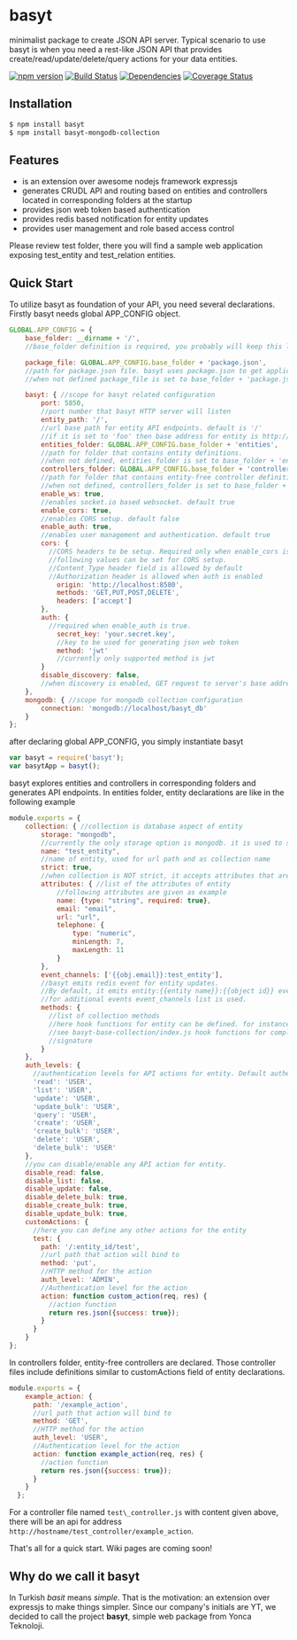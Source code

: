 # basyt
minimalist package to create JSON API server. Typical scenario to use basyt is when you need a rest-like JSON API that provides create/read/update/delete/query actions for your data entities.

[![npm version](https://badge.fury.io/js/basyt.svg)](http://badge.fury.io/js/basyt)
[![Build Status](https://travis-ci.org/ytlabs/basyt.svg)](http://travis-ci.org/ytlabs/basyt)
[![Dependencies](https://david-dm.org/ytlabs/basyt.svg)](https://david-dm.org/ytlabs/basyt)
[![Coverage Status](https://coveralls.io/repos/ytlabs/basyt/badge.svg?branch=master)](https://coveralls.io/r/ytlabs/basyt?branch=master)

## Installation

```bash
$ npm install basyt
$ npm install basyt-mongodb-collection
```

## Features
* is an extension over awesome nodejs framework expressjs
* generates CRUDL API and routing based on entities and controllers located in corresponding folders at the startup
* provides json web token based authentication
* provides redis based notification for entity updates
* provides user management and role based access control

Please review test folder, there you will find a sample web application exposing test\_entity and test\_relation entities.

## Quick Start
To utilize basyt as foundation of your API, you need several declarations. Firstly basyt needs global APP_CONFIG object.

```js
GLOBAL.APP_CONFIG = {
    base_folder: __dirname + '/',
    //base_folder definition is required, you probably will keep this line as it is

    package_file: GLOBAL.APP_CONFIG.base_folder + 'package.json',
    //path for package.json file. basyt uses package.json to get application name and version.
    //when not defined package_file is set to base_folder + 'package.json'

    basyt: { //scope for basyt related configuration
        port: 5850,
        //port number that basyt HTTP server will listen
        entity_path: '/',
        //url base path for entity API endpoints. default is '/'
        //if it is set to 'foo' then base address for entity is http://hostname/foo/entity
        entities_folder: GLOBAL.APP_CONFIG.base_folder + 'entities',
        //path for folder that contains entity definitions.
        //when not defined, entities_folder is set to base_folder + 'entities'
        controllers_folder: GLOBAL.APP_CONFIG.base_folder + 'controllers',
        //path for folder that contains entity-free controller definitions.
        //when not defined, controllers_folder is set to base_folder + 'controllers'
        enable_ws: true,
        //enables socket.io based websocket. default true
        enable_cors: true,
        //enables CORS setup. default false
        enable_auth: true,
        //enables user management and authentication. default true
        cors: {
          //CORS headers to be setup. Required only when enable_cors is true
          //following values can be set for CORS setup.
          //Content_Type header field is allowed by default
          //Authorization header is allowed when auth is enabled
            origin: 'http://localhost:8580',
            methods: 'GET,PUT,POST,DELETE',
            headers: ['accept']
        },
        auth: {
          //required when enable_auth is true.
            secret_key: 'your.secret.key',
            //key to be used for generating json web token
            method: 'jwt'
            //currently only supported method is jwt
        }
        disable_discovery: false,
        //when discovery is enabled, GET request to server's base address will provide all possible API
    },
    mongodb: { //scope for mongodb collection configuration
        connection: 'mongodb://localhost/basyt_db'
    }
};
```

after declaring global APP_CONFIG, you simply instantiate basyt

```js
var basyt = require('basyt');
var basytApp = basyt();
````

basyt explores entities and controllers in corresponding folders and generates API endpoints. In entities folder, entity declarations are like in the following example

```js
module.exports = {
    collection: { //collection is database aspect of entity
        storage: "mongodb",
        //currently the only storage option is mongodb. it is used to select collection
        name: "test_entity",
        //name of entity, used for url path and as collection name
        strict: true,
        //when collection is NOT strict, it accepts attributes that are not defined in attributes list
        attributes: { //list of the attributes of entity
            //following attributes are given as example
            name: {type: "string", required: true},
            email: "email",
            url: "url",
            telephone: {
                type: "numeric",
                minLength: 7,
                maxLength: 11
            }
        },
        event_channels: ['{{obj.email}}:test_entity'],
        //basyt emits redis event for entity updates.
        //By default, it emits entity:{{entity name}}:{{object id}} event
        //for additional events event_channels list is used.
        methods: {
          //list of collection methods
          //here hook functions for entity can be defined. for instance beforeCreate, afterCreate etc.
          //see basyt-base-collection/index.js hook functions for complete hook functions and their
          //signature
        }
    },
    auth_levels: {
      //authentication levels for API actions for entity. Default authentication level is 'USER'
      'read': 'USER',
      'list': 'USER',
      'update': 'USER',
      'update_bulk': 'USER',
      'query': 'USER',
      'create': 'USER',
      'create_bulk': 'USER',
      'delete': 'USER',
      'delete_bulk': 'USER'
    },
    //you can disable/enable any API action for entity.
    disable_read: false,
    disable_list: false,
    disable_update: false,
    disable_delete_bulk: true,
    disable_create_bulk: true,
    disable_update_bulk: true,
    customActions: {
      //here you can define any other actions for the entity
      test: {
        path: '/:entity_id/test',
        //url path that action will bind to
        method: 'put',
        //HTTP method for the action
        auth_level: 'ADMIN',
        //Authentication level for the action
        action: function custom_action(req, res) {
          //action function
          return res.json({success: true});
        }
      }
    }
};
```

In controllers folder, entity-free controllers are declared. Those controller files include definitions similar to customActions field of entity declarations.

```js
module.exports = {
    example_action: {
      path: '/example_action',
      //url path that action will bind to
      method: 'GET',
      //HTTP method for the action
      auth_level: 'USER',
      //Authentication level for the action
      action: function example_action(req, res) {
        //action function
        return res.json({success: true});
      }
    }
  };
```

For a controller file named `test\_controller.js` with content given above, there will be an api for address `http://hostname/test_controller/example_action`.

That's all for a quick start. Wiki pages are coming soon!

## Why do we call it basyt
In Turkish *basit* means *simple*. That is the motivation: an extension over expressjs to make things simpler. Since our company's initials are YT, we decided to call the project **basyt**, simple web package from Yonca Teknoloji.
